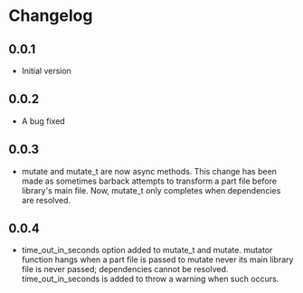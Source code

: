 # Changelog

## 0.0.1

- Initial version

## 0.0.2
- A bug fixed

## 0.0.3
- mutate and mutate_t are now async methods.
 This change has been made as sometimes barback attempts to transform
 a part file before library's main file. Now, mutate_t only completes
 when dependencies are resolved.

##  0.0.4
- time_out_in_seconds option added to mutate_t and mutate.
 mutator function hangs when a part file is passed to mutate never
 its main library file is never passed; dependencies cannot be
 resolved.
 time_out_in_seconds is added to throw a warning when such occurs.
